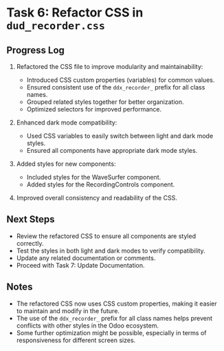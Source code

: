 # Task 6: Refactor CSS in `dud_recorder.css`

## Progress Log

1. Refactored the CSS file to improve modularity and maintainability:
   - Introduced CSS custom properties (variables) for common values.
   - Ensured consistent use of the `ddx_recorder_` prefix for all class names.
   - Grouped related styles together for better organization.
   - Optimized selectors for improved performance.

2. Enhanced dark mode compatibility:
   - Used CSS variables to easily switch between light and dark mode styles.
   - Ensured all components have appropriate dark mode styles.

3. Added styles for new components:
   - Included styles for the WaveSurfer component.
   - Added styles for the RecordingControls component.

4. Improved overall consistency and readability of the CSS.

## Next Steps

- Review the refactored CSS to ensure all components are styled correctly.
- Test the styles in both light and dark modes to verify compatibility.
- Update any related documentation or comments.
- Proceed with Task 7: Update Documentation.

## Notes

- The refactored CSS now uses CSS custom properties, making it easier to maintain and modify in the future.
- The use of the `ddx_recorder_` prefix for all class names helps prevent conflicts with other styles in the Odoo ecosystem.
- Some further optimization might be possible, especially in terms of responsiveness for different screen sizes.